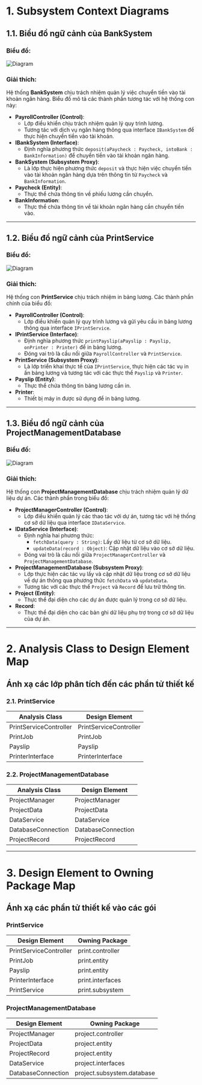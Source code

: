 # 1. Subsystem Context Diagrams

## 1.1. Biểu đồ ngữ cảnh của **BankSystem**

### Biểu đồ:
![Diagram](https://www.planttext.com/api/plantuml/png/h5AnJiCm4Dtz5QTse4X4tQiega0CaJfKT68qpfLOTUp8vm0Hy6KCV1A_W9t4eKbN9f_VtNltxkoVhs-s9SUjQoh5hk3EQ6UDOa9n8bZiUUjlQa0LsWLmWWiKqbJqboo3TmQmNeDjDDHzuUgQVJ8ldck7ziW5CXaZo6-vFXrQSbXvbR5Yq2cmDYJTYlkMeaHnWWt4y0QyYWbq3uOZrqTZA-waqKF3G_D4lVJUchSsJlNNiXjdue16IXqetiTo9vzBzuXAcTV_C7MldNJHooYHfjZXMJPaPkJ0V43LnLJAcjZbAoH9Djdd1WffKRZecA3hHV0YEPii_YD9pjR0pb91CvgSutEBMzH5-4Ri5m00__y30000)

### Giải thích:
Hệ thống **BankSystem** chịu trách nhiệm quản lý việc chuyển tiền vào tài khoản ngân hàng. Biểu đồ mô tả các thành phần tương tác với hệ thống con này:
- **PayrollController (Control)**:
  - Lớp điều khiển chịu trách nhiệm quản lý quy trình lương.
  - Tương tác với dịch vụ ngân hàng thông qua interface `IBankSystem` để thực hiện chuyển tiền vào tài khoản.
- **IBankSystem (Interface)**:
  - Định nghĩa phương thức `deposit(aPaycheck : Paycheck, intoBank : BankInformation)` để chuyển tiền vào tài khoản ngân hàng.
- **BankSystem (Subsystem Proxy)**:
  - Là lớp thực hiện phương thức `deposit` và thực hiện việc chuyển tiền vào tài khoản ngân hàng dựa trên thông tin từ `Paycheck` và `BankInformation`.
- **Paycheck (Entity)**:
  - Thực thể chứa thông tin về phiếu lương cần chuyển.
- **BankInformation**:
  - Thực thể chứa thông tin về tài khoản ngân hàng cần chuyển tiền vào.

---

## 1.2. Biểu đồ ngữ cảnh của **PrintService**

### Biểu đồ:
![Diagram](https://www.planttext.com/api/plantuml/png/f5AnJWCn3Dtp5LOxK2HEtQleL0anL6AeseanN0sDb2PHx2kSW2zZu9Fu1P8cT-9QDZRxsS_lsSdtvzUIM0Lk3qPSmQsp79mHZL54C5chBcQce0R311J11GfIDZcfQtWJ0FCvXDQ2puspQ_4Xul2LPGnFga6X-mXMwn2JBOQZZfcKGq-Pv5Cv2fBHVgPA00ieqGquUveGJKGmHqLkspvIHuo7YBlNRjZfbs1UP-o01ffFjEXZUg-Vz_o0nhYN_vgwiwovzz8pfSGJNDTz8NCIOOD6iNQMzjgJk3nzLTLdHrp0JWTiEDkaz0f9XU2ebJYxztjLZVONetAQNJp-KIWUbsXtyVFy0000__y30000)

### Giải thích:
Hệ thống con **PrintService** chịu trách nhiệm in bảng lương. Các thành phần chính của biểu đồ:
- **PayrollController (Control)**:
  - Lớp điều khiển quản lý quy trình lương và gửi yêu cầu in bảng lương thông qua interface `IPrintService`.
- **IPrintService (Interface)**:
  - Định nghĩa phương thức `printPayslip(aPayslip : Payslip, onPrinter : Printer)` để in bảng lương.
  - Đóng vai trò là cầu nối giữa `PayrollController` và `PrintService`.
- **PrintService (Subsystem Proxy)**:
  - Là lớp triển khai thực tế của `IPrintService`, thực hiện các tác vụ in ấn bảng lương và tương tác với các thực thể `Payslip` và `Printer`.
- **Payslip (Entity)**:
  - Thực thể chứa thông tin bảng lương cần in.
- **Printer**:
  - Thiết bị máy in được sử dụng để in bảng lương.

---

## 1.3. Biểu đồ ngữ cảnh của **ProjectManagementDatabase**

### Biểu đồ:
![Diagram](https://www.planttext.com/api/plantuml/png/f5AnJiCm4Dtz5QSoq0vHzogAAW539H2ecHWloJKnSfnWNreYuCiO-2H-0JjrAweICR3v_9xllRldhu_FfMKqtDLANC9LezaqIkGAhON9WscUAESxr5YI2Q0YCm6qC0P27EVx8adWLG3Cvr0F96ZtJ-nq9jw5arjf9hF1d8Gyd61rZOmfcQrqHHmVAQ7PXZYlF6Nwt97fOG4f6wdBcSEwja2c0JIKDwPmw7tc5ODUscMsjqorD__I_pfcJPfzYmmjdS_v4tNkxB5XwniwZnUtigpuaPHgTlytVADPyi5dCE9aQRXEaW2iXxUUloQ5B1jjAzbQCPfG52MdUrx0402wR60dkGBd2s4hKPp6yHP5u_iGuvloWW7zWnLcMP8k_9Vy1W00__y30000)

### Giải thích:
Hệ thống con **ProjectManagementDatabase** chịu trách nhiệm quản lý dữ liệu dự án. Các thành phần trong biểu đồ:
- **ProjectManagerController (Control)**:
  - Lớp điều khiển quản lý các thao tác với dự án, tương tác với hệ thống cơ sở dữ liệu qua interface `IDataService`.
- **IDataService (Interface)**:
  - Định nghĩa hai phương thức:
    - `fetchData(query : String)`: Lấy dữ liệu từ cơ sở dữ liệu.
    - `updateData(record : Object)`: Cập nhật dữ liệu vào cơ sở dữ liệu.
  - Đóng vai trò là cầu nối giữa `ProjectManagerController` và `ProjectManagementDatabase`.
- **ProjectManagementDatabase (Subsystem Proxy)**:
  - Lớp thực hiện các tác vụ lấy và cập nhật dữ liệu trong cơ sở dữ liệu về dự án thông qua phương thức `fetchData` và `updateData`.
  - Tương tác với các thực thể `Project` và `Record` để lưu trữ thông tin.
- **Project (Entity)**:
  - Thực thể đại diện cho các dự án được quản lý trong cơ sở dữ liệu.
- **Record**:
  - Thực thể đại diện cho các bản ghi dữ liệu phụ trợ trong cơ sở dữ liệu của dự án.

---
# 2. Analysis Class to Design Element Map

## Ánh xạ các lớp phân tích đến các phần tử thiết kế

### 2.1. **PrintService**

| **Analysis Class**     | **Design Element**     |
|------------------------|------------------------|
| PrintServiceController | PrintServiceController |
| PrintJob               | PrintJob               |
| Payslip                | Payslip                |
| PrinterInterface       | PrinterInterface       |

### 2.2. **ProjectManagementDatabase**

| **Analysis Class**     | **Design Element**     |
|------------------------|------------------------|
| ProjectManager         | ProjectManager         |
| ProjectData            | ProjectData            |
| DataService            | DataService            |
| DatabaseConnection     | DatabaseConnection     |
| ProjectRecord          | ProjectRecord          |

---
# 3. Design Element to Owning Package Map

## Ánh xạ các phần tử thiết kế vào các gói

### PrintService

| **Design Element**       | **Owning Package**       |
|---------------------------|--------------------------|
| PrintServiceController    | print.controller         |
| PrintJob                  | print.entity             |
| Payslip                   | print.entity             |
| PrinterInterface          | print.interfaces         |
| PrintService              | print.subsystem          |

### ProjectManagementDatabase

| **Design Element**       | **Owning Package**           |
|---------------------------|------------------------------|
| ProjectManager            | project.controller           |
| ProjectData               | project.entity               |
| ProjectRecord             | project.entity               |
| DataService               | project.interfaces           |
| DatabaseConnection        | project.subsystem.database   |
